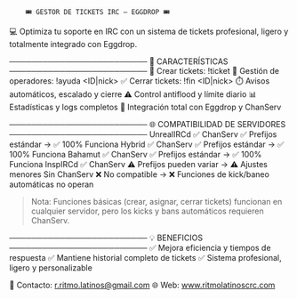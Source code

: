 
        🎟️ GESTOR DE TICKETS IRC – EGGDROP 🎟️    


💻 Optimiza tu soporte en IRC con un sistema de tickets
profesional, ligero y totalmente integrado con Eggdrop.

─────────────────────────
🚀 CARACTERÍSTICAS
─────────────────────────
📝 Crear tickets:        !ticket <mensaje>
👥 Gestión de operadores: !ayuda <ID|nick>
✅ Cerrar tickets:       !fin <ID|nick>
⏱️ Avisos automáticos, escalado y cierre
⚠️ Control antiflood y límite diario
📊 Estadísticas y logs completos
🔧 Integración total con Eggdrop y ChanServ

─────────────────────────
🌐 COMPATIBILIDAD DE SERVIDORES
─────────────────────────
UnrealIRCd      ✅ ChanServ ✅ Prefijos estándar → ✅ 100% Funciona
Hybrid          ✅ ChanServ ✅ Prefijos estándar → ✅ 100% Funciona
Bahamut         ✅ ChanServ ✅ Prefijos estándar → ✅ 100% Funciona
InspIRCd        ✅ ChanServ ⚠️ Prefijos pueden variar → ⚠️ Ajustes menores
Sin ChanServ    ❌ No compatible → ❌ Funciones de kick/baneo automáticas no operan

> Nota: Funciones básicas (crear, asignar, cerrar tickets) funcionan en cualquier servidor,
pero los kicks y bans automáticos requieren ChanServ.

─────────────────────────
💡 BENEFICIOS
─────────────────────────
✅ Mejora eficiencia y tiempos de respuesta
✅ Mantiene historial completo de tickets
✅ Sistema profesional, ligero y personalizable

📧 Contacto: r.ritmo.latinos@gmail.com
🌐 Web: www.ritmolatinoscrc.com
